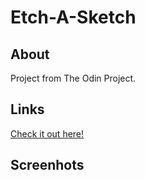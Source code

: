 # Etch-A-Sketch

## About

Project from The Odin Project.

## Links

[Check it out here!](https://stojanovski-stefan.github.io/Etch-A-Sketch/)

## Screenhots
